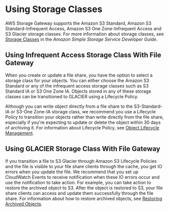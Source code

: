 # Using Storage Classes<a name="storage-classes"></a>

 AWS Storage Gateway supports the Amazon S3 Standard, Amazon S3 Standard\-Infrequent Access, Amazon S3 One Zone\-Infrequent Access and S3 Glacier storage classes\. For more information about storage classes, see [Storage Classes](https://docs.aws.amazon.com/AmazonS3/latest/dev/storage-class-intro.html) in the *Amazon Simple Storage Service Developer Guide*\.

## Using Infrequent Access Storage Class With File Gateway<a name="ia-file-gateway"></a>

When you create or update a file share, you have the option to select a storage class for your objects\. You can either choose the Amazon S3 Standard or any of the infrequent access storage classes such as S3 Standard IA or S3 One Zone IA\. Objects stored in any of these storage classes can be transitioned to GLACIER using a Lifecycle Policy\.

Although you can write object directly from a file share to the S3\-Standard\-IA or S3\-One Zone\-IA storage class, we recommend you use a Lifecycle Policy to transition your objects rather than write directly from the file share, especially if you're expecting to update or delete the object within 30 days of archiving it\. For information about Lifecycle Policy, see [Object Lifecycle Management](https://docs.aws.amazon.com/AmazonS3/latest/dev/object-lifecycle-mgmt.html)\. 

## Using GLACIER Storage Class With File Gateway<a name="using-glacier-strage-class"></a>

If you transition a file to S3 Glacier through Amazon S3 Lifecycle Policies and the file is visible to your file share clients through the cache, you get IO errors when you update the file\. We recommend that you set up CloudWatch Events to receive notification when these IO errors occur and use the notification to take action\. For example, you can take action to restore the archived object to S3\. After the object is restored to S3, your file share clients can access and update them successfully through the file share\. For information about how to restore archived objects, see [Restoring Archived Objects](https://docs.aws.amazon.com/AmazonS3/latest/dev/restoring-objects.html)\.